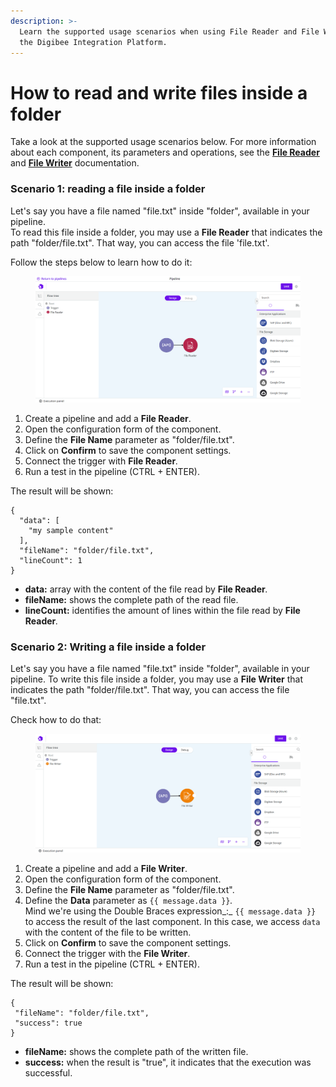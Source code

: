 ```yaml
---
description: >-
  Learn the supported usage scenarios when using File Reader and File Writer in
  the Digibee Integration Platform.
---
```


# How to read and write files inside a folder

Take a look at the supported usage scenarios below. For more information about each component, its parameters and operations, see the [**File Reader**](file-reader.md) and [**File Writer**](file-writer.md) documentation.

### Scenario 1: reading a file inside a folder

Let's say you have a file named "file.txt" inside "folder", available in your pipeline.\
To read this file inside a folder, you may use a **File Reader** that indicates the path "folder/file.txt". That way, you can access the file 'file.txt'.

Follow the steps below to learn how to do it:



<figure><img src="../../.gitbook/assets/How to file reader 31 oct.png" alt=""><figcaption></figcaption></figure>

1. Create a pipeline and add a **File Reader**.
2. Open the configuration form of the component.
3. Define the **File Name** parameter as "folder/file.txt".
4. Click on **Confirm** to save the component settings.
5. Connect the trigger with **File Reader**_._
6. Run a test in the pipeline (CTRL + ENTER).

The result will be shown:

```
{
  "data": [
    "my sample content"
  ],
  "fileName": "folder/file.txt",
  "lineCount": 1
}
```

* **data:** array with the content of the file read by **File Reader**_._
* **fileName:** shows the complete path of the read file.
* **lineCount:** identifies the amount of lines within the file read by **File Reader**_._

### &#x20;**Scenario 2: Writing a file inside a folder**

Let's say you have a file named "file.txt" inside "folder", available in your pipeline. To write this file inside a folder, you may use a **File Writer** that indicates the path "folder/file.txt". That way, you can access the file "file.txt".

Check how to do that:



<figure><img src="../../.gitbook/assets/How to file writer 31 oct.png" alt=""><figcaption></figcaption></figure>

1. Create a pipeline and add a **File Writer**.
2. Open the configuration form of the component.
3. Define the **File Name** parameter as "folder/file.txt".
4. Define the **Data** parameter as `{{ message.data }}`_._\
   Mind we're using the Double Braces expression_:_ `{{ message.data }}` to access the result of the last component. In this case, we access `data` with the content of the file to be written.
5. Click on **Confirm** to save the component settings.
6. Connect the trigger with the **File Writer**.
7. Run a test in the pipeline (CTRL + ENTER).

The result will be shown:

```
{
 "fileName": "folder/file.txt",
 "success": true
}
```

* **fileName:** shows the complete path of the written file.
* **success:** when the result is "true", it indicates that the execution was successful.
